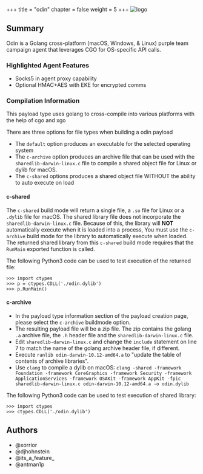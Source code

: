 +++
title = "odin"
chapter = false
weight = 5
+++
![logo](/agents/odin/odin.svg?width=200px)
## Summary

Odin is a Golang cross-platform (macOS, Windows, & Linux) purple team campaign agent that leverages CGO for OS-specific API calls.

### Highlighted Agent Features
- Socks5 in agent proxy capability
- Optional HMAC+AES with EKE for encrypted comms

### Compilation Information
This payload type uses golang to cross-compile into various platforms with the help of cgo and xgo

There are three options for file types when building a odin payload
- The `default` option produces an executable for the selected operating system
- The `c-archive` option produces an archive file that can be used with the `sharedlib-darwin-linux.c` file to compile
  a shared object file for Linux or dylib for macOS.
- The `c-shared` options produces a shared object file WITHOUT the ability to auto execute on load

#### c-shared

The `c-shared` build mode will return a single file, a `.so` file for Linux or a `.dylib` file for macOS.
The shared library file does not incorporate the `sharedlib-darwin-linux.c` file.
Because of this, the library will **NOT** automatically execute when it is loaded into a process,
You must use the `c-archive` build mode for the library to automatically execute when loaded.
The returned shared library from this `c-shared` build mode requires that the `RunMain` exported function is called.

The following Python3 code can be used to test execution of the returned file:

```text
>>> import ctypes
>>> p = ctypes.CDLL('./odin.dylib')
>>> p.RunMain()
```

#### c-archive
- In the payload type information section of the payload creation page, please select the `c-archive` buildmode option.
- The resulting payload file will be a zip file.
  The zip contains the golang `.a` archive file, the `.h` header file and the `sharedlib-darwin-linux.c` file.
- Edit `sharedlib-darwin-linux.c` and change the `include` statement on line 7 to match the name of the golang archive
  header file, if different.
- Execute `ranlib odin-darwin-10.12-amd64.a` to "update the table of contents of archive libraries".
- Use `clang` to compile a dylib on macOS:
  `clang -shared -framework Foundation -framework CoreGraphics -framework Security -framework ApplicationServices
  -framework OSAKit -framework AppKit -fpic sharedlib-darwin-linux.c odin-darwin-10.12-amd64.a -o odin.dylib`

The following Python3 code can be used to test execution of shared library:

```text
>>> import ctypes
>>> ctypes.CDLL('./odin.dylib')
```

## Authors
- @xorrior
- @djhohnstein
- @its_a_feature_
- @antman1p
